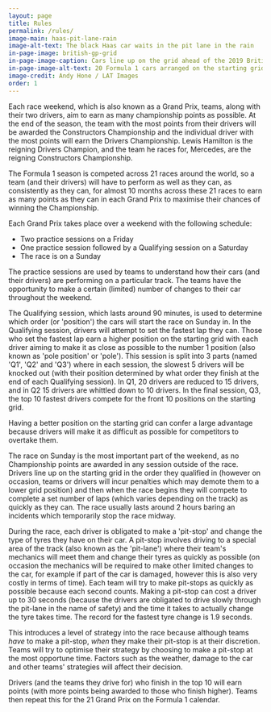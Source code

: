 ```yaml
---
layout: page
title: Rules
permalink: /rules/
image-main: haas-pit-lane-rain
image-alt-text: The black Haas car waits in the pit lane in the rain
in-page-image: british-gp-grid
in-page-image-caption: Cars line up on the grid ahead of the 2019 British Grand Prix
in-page-image-alt-text: 20 Formula 1 cars arranged on the starting grid of the 2019 British Grand Prix
image-credit: Andy Hone / LAT Images
order: 1
---
```


Each race weekend, which is also known as a Grand Prix, teams, along with their two drivers, aim to earn as many championship points as possible. At the end of the season, the team with the most points from their drivers will be awarded the Constructors Championship and the individual driver with the most points will earn the Drivers Championship. Lewis Hamilton is the reigning Drivers Champion, and the team he races for, Mercedes, are the reigning Constructors Championship.

The Formula 1 season is competed across 21 races around the world, so a team (and their drivers) will have to perform as well as they can, as consistently as they can, for almost 10 months across these 21 races to earn as many points as they can in each Grand Prix to maximise their chances of winning the Championship.

Each Grand Prix takes place over a weekend with the following schedule:

* Two practice sessions on a Friday
* One practice session followed by a Qualifying session on a Saturday
* The race is on a Sunday

The practice sessions are used by teams to understand how their cars (and their drivers) are performing on a particular track. The teams have the opportunity to make a certain (limited) number of changes to their car throughout the weekend.

The Qualifying session, which lasts around 90 minutes, is used to determine which order (or 'position') the cars will start the race on Sunday in. In the Qualifying session, drivers will attempt to set the fastest lap they can. Those who set the fastest lap earn a higher position on the starting grid with each driver aiming to make it as close as possible to the number 1 position (also known as 'pole position' or 'pole'). This session is split into 3 parts (named 'Q1', 'Q2' and 'Q3') where in each session, the slowest 5 drivers will be knocked out (with their position determined by what order they finish at the end of each Qualifying session). In Q1, 20 drivers are reduced to 15 drivers, and in Q2 15 drivers are whittled down to 10 drivers. In the final session, Q3, the top 10 fastest drivers compete for the front 10 positions on the starting grid.

Having a better position on the starting grid can confer a large advantage because drivers will make it as difficult as possible for competitors to overtake them.

The race on Sunday is the most important part of the weekend, as no Championship points are awarded in any session outside of the race. Drivers line up on the starting grid in the order they qualified in (however on occasion, teams or drivers will incur penalties which may demote them to a lower grid position) and then when the race begins they will compete to complete a set number of laps (which varies depending on the track) as quickly as they can. The race usually lasts around 2 hours baring an incidents which temporarily stop the race midway.

During the race, each driver is obligated to make a 'pit-stop' and change the type of tyres they have on their car. A pit-stop involves driving to a special area of the track (also known as the 'pit-lane') where their team's mechanics will meet them and change their tyres as quickly as possible (on occasion the mechanics will be required to make other limited changes to the car, for example if part of the car is damaged, however this is also very costly in terms of time). Each team will try to make pit-stops as quickly as possible because each second counts. Making a pit-stop can cost a driver up to 30 seconds (because the drivers are obligated to drive slowly through the pit-lane in the name of safety) and the time it takes to actually change the tyre takes time. The record for the fastest tyre change is 1.9 seconds.

This introduces a level of strategy into the race because although teams *have* to make a pit-stop, *when* they make their pit-stop is at their discretion. Teams will try to optimise their strategy by choosing to make a pit-stop at the most opportune time. Factors such as the weather, damage to the car and other teams' strategies will affect their decision.

Drivers (and the teams they drive for) who finish in the top 10 will earn points (with more points being awarded to those who finish higher). Teams then repeat this for the 21 Grand Prix on the Formula 1 calendar.
